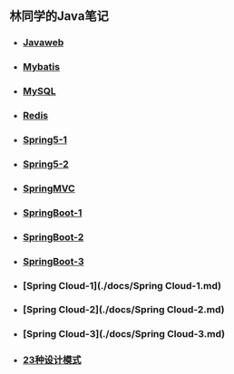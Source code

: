 ## 林同学的Java笔记

* ### [Javaweb](./docs/a-1javaweb.md)

* ### [Mybatis](./docs/b-1MyBatis.md)

* ### [MySQL](./docs/c-1mysql.md)

* ### [Redis](./docs/c-3Redis.md)

* ### [Spring5-1](./docs/d-1Spring5.md)

* ### [Spring5-2](./docs/d-2Spring5-2.md)

* ### [SpringMVC](./docs/f-1SpringMVC.md)

* ### [SpringBoot-1](./docs/e-1SpringBoot.md)

* ### [SpringBoot-2](./docs/e-2Springboot-2.md)

* ### [SpringBoot-3](./docs/e-3SpringBoot-3.md)

* ### [Spring Cloud-1](./docs/Spring Cloud-1.md)

* ### [Spring Cloud-2](./docs/Spring Cloud-2.md)

* ### [Spring Cloud-3](./docs/Spring Cloud-3.md)

* ### [23种设计模式](./docs/23种设计模式.md)

